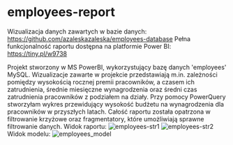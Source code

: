 # employees-report
Wizualizacja danych zawartych w bazie danych: https://github.com/azaleskazaleska/employees-database
Pełna funkcjonalność raportu dostępna na platformie Power BI: https://tiny.pl/w9738

Projekt stworzony w MS PowerBI, wykorzystujący bazę danych 'employees' MySQL. Wizualizacje zawarte w projekcie przedstawiają m.in. zależności pomiędzy wysokością rocznej premii pracowników, a czasem ich zatrudnienia, średnie miesięczne wynagrodzenia oraz średni czas zatrudnienia pracowników z podziałem na działy. Przy pomocy PowerQuery stworzyłam wykres przewidujący wysokość budżetu na wynagrodzenia dla pracowników w przyszłych latach. Całość raportu została opatrzona w filtrowanie krzyżowe oraz fragmentatory, które umożliwiają sprawne filtrowanie danych.
Widok raportu:
![employees-str1](https://user-images.githubusercontent.com/111015415/197414603-cacd73b2-7e29-46c2-a840-26993ae236f1.png)
![employees-str2](https://user-images.githubusercontent.com/111015415/197414606-2da29b81-785d-40db-aad7-df903b91f5ac.png)
Widok modelu:
![employees_model](https://user-images.githubusercontent.com/111015415/197414628-c4e1970e-8c20-4557-9932-907d972fa2f9.png)
